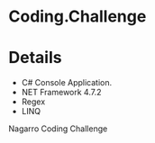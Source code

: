 # Coding.Challenge

# Details
  - C# Console Application.
  - NET Framework 4.7.2
  - Regex
  - LINQ

Nagarro Coding Challenge
